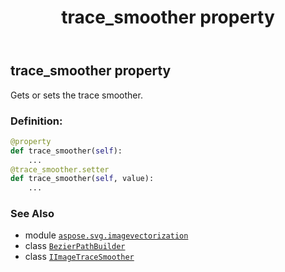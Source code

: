 ﻿---
title: trace_smoother property
second_title: Aspose.SVG for Python via .NET API References
description: 
type: docs
weight: 60
url: /python-net/aspose.svg.imagevectorization/bezierpathbuilder/trace_smoother/
is_root: false
---

## trace_smoother property


Gets or sets the trace smoother.
### Definition:
```python
@property
def trace_smoother(self):
    ...
@trace_smoother.setter
def trace_smoother(self, value):
    ...
```

### See Also
* module [`aspose.svg.imagevectorization`](../../)
* class [`BezierPathBuilder`](/svg/python-net/aspose.svg.imagevectorization/bezierpathbuilder)
* class [`IImageTraceSmoother`](/svg/python-net/aspose.svg.imagevectorization/iimagetracesmoother)
